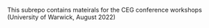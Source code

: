 This subrepo contains mateirals for the CEG conference workshops (University of Warwick, August 2022)
